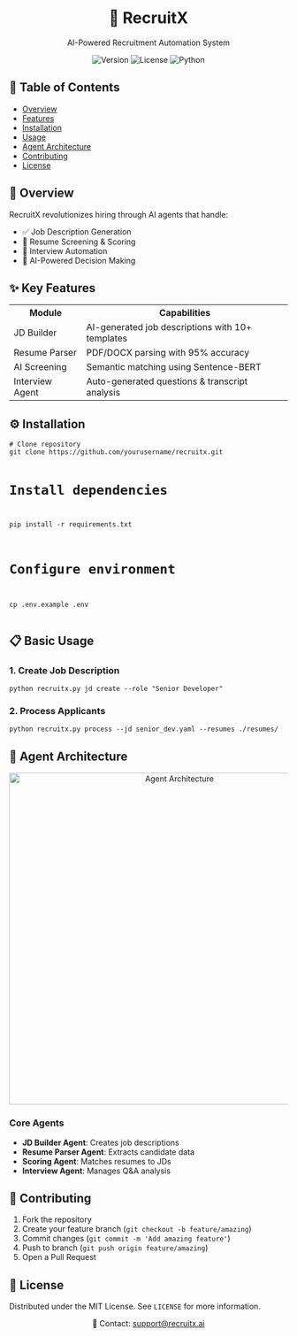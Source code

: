 <div align="center">
  <h1>🤖 RecruitX</h1>
  <p>AI-Powered Recruitment Automation System</p>

  <div>
    <img src="https://img.shields.io/badge/Version-1.0.0-blue" alt="Version">
    <img src="https://img.shields.io/badge/License-MIT-green" alt="License">
    <img src="https://img.shields.io/badge/Python-3.10%2B-yellow" alt="Python">
  </div>
</div>

<h2>📌 Table of Contents</h2>
<ul>
  <li><a href="#overview">Overview</a></li>
  <li><a href="#features">Features</a></li>
  <li><a href="#installation">Installation</a></li>
  <li><a href="#usage">Usage</a></li>
  <li><a href="#agents">Agent Architecture</a></li>
  <li><a href="#contributing">Contributing</a></li>
  <li><a href="#license">License</a></li>
</ul>

<h2 id="overview">🚀 Overview</h2>
<p>RecruitX revolutionizes hiring through AI agents that handle:</p>
<ul>
  <li>✅ Job Description Generation</li>
  <li>📄 Resume Screening & Scoring</li>
  <li>🎯 Interview Automation</li>
  <li>🤖 AI-Powered Decision Making</li>
</ul>

<h2 id="features">✨ Key Features</h2>
<table>
  <tr>
    <th>Module</th>
    <th>Capabilities</th>
  </tr>
  <tr>
    <td>JD Builder</td>
    <td>AI-generated job descriptions with 10+ templates</td>
  </tr>
  <tr>
    <td>Resume Parser</td>
    <td>PDF/DOCX parsing with 95% accuracy</td>
  </tr>
  <tr>
    <td>AI Screening</td>
    <td>Semantic matching using Sentence-BERT</td>
  </tr>
  <tr>
    <td>Interview Agent</td>
    <td>Auto-generated questions & transcript analysis</td>
  </tr>
</table>

<h2 id="installation">⚙️ Installation</h2>
<pre><code># Clone repository
git clone https://github.com/yourusername/recruitx.git

# Install dependencies
pip install -r requirements.txt

# Configure environment
cp .env.example .env
</code></pre>

<h2 id="usage">📋 Basic Usage</h2>
<h3>1. Create Job Description</h3>
<pre><code>python recruitx.py jd create --role "Senior Developer"</code></pre>

<h3>2. Process Applicants</h3>
<pre><code>python recruitx.py process --jd senior_dev.yaml --resumes ./resumes/</code></pre>

<h2 id="agents">🤖 Agent Architecture</h2>
<div align="center">
  <img src="https://example.com/agent-architecture.png" width="600" alt="Agent Architecture">
</div>

<h3>Core Agents</h3>
<ul>
  <li><strong>JD Builder Agent</strong>: Creates job descriptions</li>
  <li><strong>Resume Parser Agent</strong>: Extracts candidate data</li>
  <li><strong>Scoring Agent</strong>: Matches resumes to JDs</li>
  <li><strong>Interview Agent</strong>: Manages Q&A analysis</li>
</ul>

<h2 id="contributing">👥 Contributing</h2>
<ol>
  <li>Fork the repository</li>
  <li>Create your feature branch (<code>git checkout -b feature/amazing</code>)</li>
  <li>Commit changes (<code>git commit -m 'Add amazing feature'</code>)</li>
  <li>Push to branch (<code>git push origin feature/amazing</code>)</li>
  <li>Open a Pull Request</li>
</ol>

<h2 id="license">📜 License</h2>
<p>Distributed under the MIT License. See <code>LICENSE</code> for more information.</p>

<div align="center">
  <p>💬 Contact: <a href="mailto:support@recruitx.ai">support@recruitx.ai</a></p>
</div>
